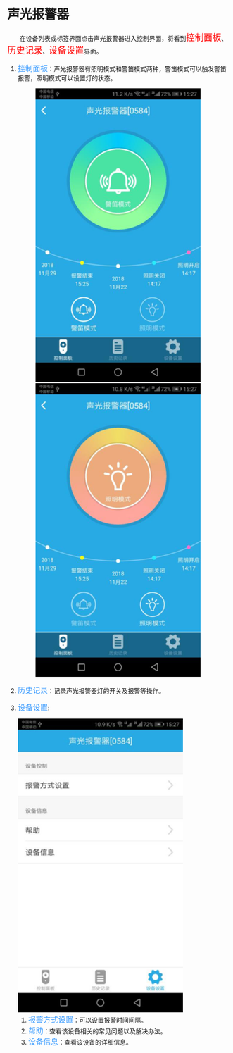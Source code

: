 # 声光报警器

&emsp;&emsp;在设备列表或标签界面点击声光报警器进入控制界面，将看到<font style='color:#ff0000;font-size:20px'>控制面板</font>、<font style='color:#ff0000;font-size:20px'>历史记录</font>、<font style='color:#ff0000;font-size:20px'>设备设置</font>界面。

1. <font style='color:#3699ff;font-size:17px'>控制面板</font>：声光报警器有照明模式和警笛模式两种，警笛模式可以触发警笛报警，照明模式可以设置灯的状态。

	<figure class="half">
    <img src="../images/MacBee/声光报警器/警笛模式.png" width = "375" height = "667">
	<img src="../images/MacBee/声光报警器/照明模式.png" width = "375" height = "667">
	</figure>
	
2. <font style='color:#3699ff;font-size:17px'>历史记录</font>：记录声光报警器灯的开关及报警等操作。
3. <font style='color:#3699ff;font-size:17px'>设备设置</font>:

	<img src="../images/MacBee/声光报警器/设备设置.png" width = "375" height = "667">
	
	1. <font style='color:#3699ff;font-size:17px'>报警方式设置</font>：可以设置报警时间间隔。
	2. <font style='color:#3699ff;font-size:17px'>帮助</font>：查看该设备相关的常见问题以及解决办法。
	3. <font style='color:#3699ff;font-size:17px'>设备信息</font>：查看该设备的详细信息。